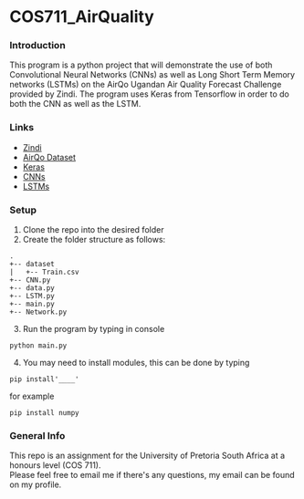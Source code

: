 # COS711_AirQuality

### Introduction
This program is a python project that will demonstrate the use of both Convolutional Neural Networks (CNNs) as well as Long Short Term Memory networks (LSTMs) on the AirQo Ugandan Air Quality Forecast Challenge provided by Zindi.
The program uses Keras from Tensorflow in order to do both the CNN as well as the LSTM.

### Links
* [Zindi](https://zindi.africa)
* [AirQo Dataset](https://zindi.africa/competitions/airqo-ugandan-air-quality-forecast-challenge)
* [Keras](https://keras.io/)
* [CNNs](https://en.wikipedia.org/wiki/Convolutional_neural_network)
* [LSTMs](https://en.wikipedia.org/wiki/Long_short-term_memory)
### Setup
1. Clone the repo into the desired folder
2. Create the folder structure as follows:
```
.
+-- dataset
|   +-- Train.csv
+-- CNN.py
+-- data.py
+-- LSTM.py
+-- main.py
+-- Network.py
```
3. Run the program by typing in console 
```
python main.py
```
4. You may need to install modules, this can be done by typing 
```
pip install'____'
```
for example 
```
pip install numpy
```
### General Info
This repo is an assignment for the University of Pretoria South Africa at a honours level (COS 711). \
Please feel free to email me if there's any questions, my email can be found on my profile.

